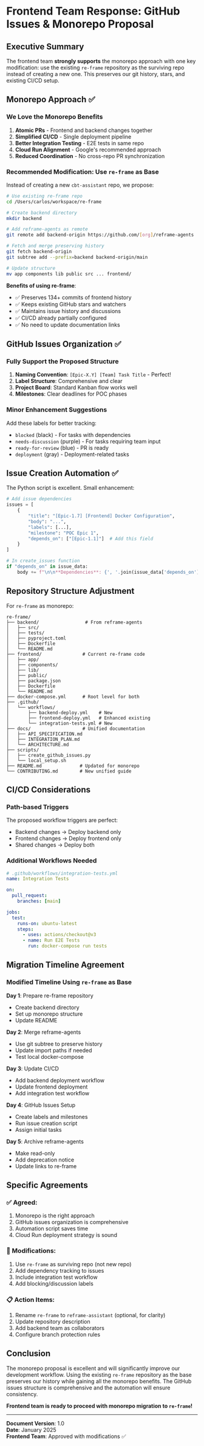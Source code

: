 # Frontend Team Response: GitHub Issues & Monorepo Proposal

## Executive Summary

The frontend team **strongly supports** the monorepo approach with one key modification: use the existing `re-frame` repository as the surviving repo instead of creating a new one. This preserves our git history, stars, and existing CI/CD setup.

## Monorepo Approach ✅

### We Love the Monorepo Benefits
1. **Atomic PRs** - Frontend and backend changes together
2. **Simplified CI/CD** - Single deployment pipeline
3. **Better Integration Testing** - E2E tests in same repo
4. **Cloud Run Alignment** - Google's recommended approach
5. **Reduced Coordination** - No cross-repo PR synchronization

### Recommended Modification: Use `re-frame` as Base

Instead of creating a new `cbt-assistant` repo, we propose:

```bash
# Use existing re-frame repo
cd /Users/carlos/workspace/re-frame

# Create backend directory
mkdir backend

# Add reframe-agents as remote
git remote add backend-origin https://github.com/[org]/reframe-agents

# Fetch and merge preserving history
git fetch backend-origin
git subtree add --prefix=backend backend-origin/main

# Update structure
mv app components lib public src ... frontend/
```

**Benefits of using re-frame**:
- ✅ Preserves 134+ commits of frontend history
- ✅ Keeps existing GitHub stars and watchers
- ✅ Maintains issue history and discussions
- ✅ CI/CD already partially configured
- ✅ No need to update documentation links

## GitHub Issues Organization ✅

### Fully Support the Proposed Structure

1. **Naming Convention**: `[Epic-X.Y] [Team] Task Title` - Perfect!
2. **Label Structure**: Comprehensive and clear
3. **Project Board**: Standard Kanban flow works well
4. **Milestones**: Clear deadlines for POC phases

### Minor Enhancement Suggestions

Add these labels for better tracking:
- `blocked` (black) - For tasks with dependencies
- `needs-discussion` (purple) - For tasks requiring team input
- `ready-for-review` (blue) - PR is ready
- `deployment` (gray) - Deployment-related tasks

## Issue Creation Automation ✅

The Python script is excellent. Small enhancement:

```python
# Add issue dependencies
issues = [
    {
        "title": "[Epic-1.7] [Frontend] Docker Configuration",
        "body": "...",
        "labels": [...],
        "milestone": "POC Epic 1",
        "depends_on": ["[Epic-1.1]"]  # Add this field
    }
]

# In create_issues function
if "depends_on" in issue_data:
    body += f"\n\n**Dependencies**: {', '.join(issue_data['depends_on'])}"
```

## Repository Structure Adjustment

For `re-frame` as monorepo:

```
re-frame/
├── backend/                 # From reframe-agents
│   ├── src/
│   ├── tests/
│   ├── pyproject.toml
│   ├── Dockerfile
│   └── README.md
├── frontend/               # Current re-frame code
│   ├── app/
│   ├── components/
│   ├── lib/
│   ├── public/
│   ├── package.json
│   ├── Dockerfile
│   └── README.md
├── docker-compose.yml      # Root level for both
├── .github/
│   └── workflows/
│       ├── backend-deploy.yml    # New
│       ├── frontend-deploy.yml   # Enhanced existing
│       └── integration-tests.yml # New
├── docs/                   # Unified documentation
│   ├── API_SPECIFICATION.md
│   ├── INTEGRATION_PLAN.md
│   └── ARCHITECTURE.md
├── scripts/
│   ├── create_github_issues.py
│   └── local_setup.sh
├── README.md              # Updated for monorepo
└── CONTRIBUTING.md        # New unified guide
```

## CI/CD Considerations

### Path-based Triggers
The proposed workflow triggers are perfect:
- Backend changes → Deploy backend only
- Frontend changes → Deploy frontend only
- Shared changes → Deploy both

### Additional Workflows Needed

```yaml
# .github/workflows/integration-tests.yml
name: Integration Tests

on:
  pull_request:
    branches: [main]

jobs:
  test:
    runs-on: ubuntu-latest
    steps:
      - uses: actions/checkout@v3
      - name: Run E2E Tests
        run: docker-compose run tests
```

## Migration Timeline Agreement

### Modified Timeline Using `re-frame` as Base

**Day 1**: Prepare re-frame repository
- Create backend directory
- Set up monorepo structure
- Update README

**Day 2**: Merge reframe-agents
- Use git subtree to preserve history
- Update import paths if needed
- Test local docker-compose

**Day 3**: Update CI/CD
- Add backend deployment workflow
- Update frontend deployment
- Add integration test workflow

**Day 4**: GitHub Issues Setup
- Create labels and milestones
- Run issue creation script
- Assign initial tasks

**Day 5**: Archive reframe-agents
- Make read-only
- Add deprecation notice
- Update links to re-frame

## Specific Agreements

### ✅ Agreed:
1. Monorepo is the right approach
2. GitHub issues organization is comprehensive
3. Automation script saves time
4. Cloud Run deployment strategy is sound

### 🔧 Modifications:
1. Use `re-frame` as surviving repo (not new repo)
2. Add dependency tracking to issues
3. Include integration test workflow
4. Add blocking/discussion labels

### 📋 Action Items:
1. Rename `re-frame` to `reframe-assistant` (optional, for clarity)
2. Update repository description
3. Add backend team as collaborators
4. Configure branch protection rules

## Conclusion

The monorepo proposal is excellent and will significantly improve our development workflow. Using the existing `re-frame` repository as the base preserves our history while gaining all the monorepo benefits. The GitHub issues structure is comprehensive and the automation will ensure consistency.

**Frontend team is ready to proceed with monorepo migration to `re-frame`!**

---

**Document Version**: 1.0  
**Date**: January 2025  
**Frontend Team**: Approved with modifications ✅